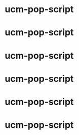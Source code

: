 # ucm-pop-script
# ucm-pop-script
# ucm-pop-script
# ucm-pop-script
# ucm-pop-script
# ucm-pop-script
